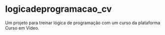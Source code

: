 # logicadeprogramacao_cv
Um projeto para treinar lógica de programação com um curso da plataforma Curso em Vídeo.
